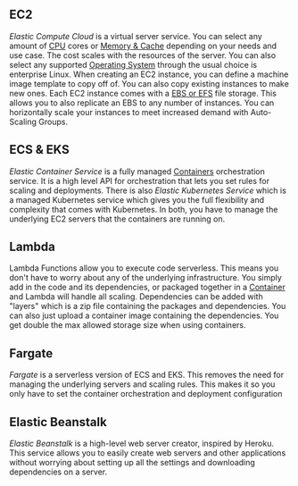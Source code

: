 
## EC2

*Elastic Compute Cloud* is a virtual server service. You can select any amount of [CPU](../../Electrical%20Engineering/Digital/CPU.md) cores or [Memory & Cache](../../Electrical%20Engineering/Digital/Memory%20&%20Cache.md) depending on your needs and use case. The cost scales with the resources of the server. You can also select any supported [Operating System](../../Systems%20Software/Operating%20System.md) through the usual choice is enterprise Linux. When creating an EC2 instance, you can define a machine image template to copy off of. You can also copy existing instances to make new ones. Each EC2 instance comes with a [EBS or EFS](AWS%20Data%20&%20Storage.md) file storage. This allows you to also replicate an EBS to any number of instances. You can horizontally scale your instances to meet increased demand with Auto-Scaling Groups.


## ECS & EKS

*Elastic Container Service* is a fully managed [Containers](../Containers.md) orchestration service. It is a high level API for orchestration that lets you set rules for scaling and deployments. There is also *Elastic Kubernetes Service* which is a managed Kubernetes service which gives you the full flexibility and complexity that comes with Kubernetes. In both, you have to manage the underlying EC2 servers that the containers are running on.


## Lambda

Lambda Functions allow you to execute code serverless. This means you don't have to worry about any of the underlying infrastructure. You simply add in the code and its dependencies, or packaged together in a [Container](../Containers.md) and Lambda will handle all scaling. Dependencies can be added with "layers" which is a zip file containing the packages and dependencies. You can also just upload a container image containing the dependencies. You get double the max allowed storage size when using containers.

## Fargate

*Fargate* is a serverless version of ECS and EKS. This removes the need for managing the underlying servers and scaling rules. This makes it so you only have to set the container orchestration and deployment configuration

## Elastic Beanstalk

*Elastic Beanstalk* is a high-level web server creator, inspired by Heroku. This service allows you to easily create web servers and other applications without worrying about setting up all the settings and downloading dependencies on a server.